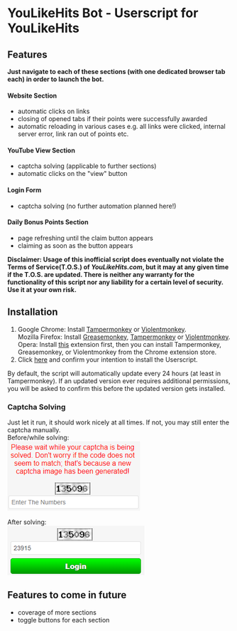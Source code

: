 # YouLikeHits Bot - Userscript for YouLikeHits
## Features
**Just navigate to each of these sections (with one dedicated browser tab each) in order to launch the bot.**
#### Website Section
* automatic clicks on links
* closing of opened tabs if their points were successfully awarded
* automatic reloading in various cases e.g. all links were clicked, internal server error, link ran out of points etc.

#### YouTube View Section
* captcha solving (applicable to further sections)
* automatic clicks on the "view" button

#### Login Form
* captcha solving (no further automation planned here!)

#### Daily Bonus Points Section
* page refreshing until the claim button appears
* claiming as soon as the button appears

**Disclaimer: Usage of this inofficial script does eventually not violate the Terms of Service(T.O.S.) of *YouLikeHits.com*, but it may at any given time if the T.O.S. are updated. There is neither any warranty for the functionality of this script nor any liability for a certain level of security. Use it at your own risk.**

## Installation
1. Google Chrome: Install [Tampermonkey](https://chrome.google.com/webstore/detail/tampermonkey/dhdgffkkebhmkfjojejmpbldmpobfkfo) or [Violentmonkey](https://chrome.google.com/webstore/detail/violentmonkey/jinjaccalgkegednnccohejagnlnfdag).  
Mozilla Firefox: Install [Greasemonkey](https://addons.mozilla.org/en-US/firefox/addon/greasemonkey/), [Tampermonkey](https://addons.mozilla.org/en-US/firefox/addon/tampermonkey/) or [Violentmonkey](https://addons.mozilla.org/en-US/firefox/addon/violentmonkey/).  
Opera: Install [this](https://addons.opera.com/en/extensions/details/install-chrome-extensions/) extension first, then you can install Tampermonkey, Greasemonkey, or Violentmonkey from the Chrome extension store.
2. Click [here](https://raw.githubusercontent.com/gekkedev/youlikehitsbot/master/youlikehitsbot.user.js) and confirm your intention to install the Userscript.

By default, the script will automatically update every 24 hours (at least in Tampermonkey). If an updated version ever requires additional permissions, you will be asked to confirm this before the updated version gets installed.

### Captcha Solving
Just let it run, it should work nicely at all times. If not, you may still enter the captcha manually.  
Before/while solving:  
![](images/captcha1.png)  
  
After solving:  
![](images/captcha2.png)

## Features to come in future
* coverage of more sections
* toggle buttons for each section

